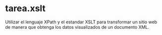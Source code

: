 # tarea.xslt
Utilizar el lenguaje XPath y el estandar XSLT para transformar un sitio web de manera que obtenga los datos visualizados de un documento XML.
